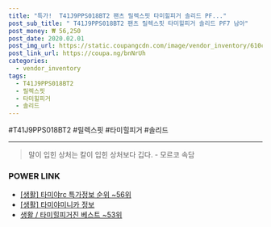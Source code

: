```yaml
--- 
title: "특가!  T41J9PPS018BT2 팬츠 릴렉스핏 타미힐피거 솔리드 PF..." 
post_sub_title: " T41J9PPS018BT2 팬츠 릴렉스핏 타미힐피거 솔리드 PF7 남아" 
post_money: ₩ 56,250 
post_date: 2020.02.01 
post_img_url: https://static.coupangcdn.com/image/vendor_inventory/610c/1d4e1d108f0f025439e59e2d56edf077587c0ffe8af2a4c389adc92283c3.jpg 
post_link_url: https://coupa.ng/bnNrUh 
categories: 
  - vendor_inventory 
tags: 
  - T41J9PPS018BT2 
  - 릴렉스핏 
  - 타미힐피거 
  - 솔리드 
--- 
```

  #T41J9PPS018BT2 #릴렉스핏 #타미힐피거 #솔리드 
<hr> 

> 말이 입힌 상처는 칼이 입힌 상처보다 깁다. - 모르코 속담 


### POWER LINK

* <a href="https://blog.naver.com/sakai111/221780223021" target="_blank"> [생활] 타미야rc 특가정보 순위 ~56위</a>
* <a href="https://blog.naver.com/fash111/221768293637" target="_blank"> [생활] 타미야미니카 정보 </a>
* <a href="https://blog.naver.com/santokki14/221784511503" target="_blank">생활 / 타미힐피거진 베스트 ~53위</a>
